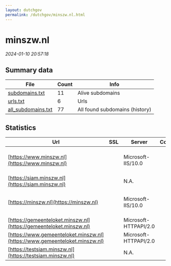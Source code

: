 ```yaml
---
layout: dutchgov
permalink: /dutchgov/minszw.nl.html
---
```



# minszw.nl
*2024-01-10 20:57:18*
## Summary data


| File       | Count | Info |
|------------|-------|------|
|[subdomains.txt](/data/minszw.nl/subdomains.txt)|11|Alive subdomains|
|[urls.txt](/data/minszw.nl/urls.txt)|6|Urls|
|[all_subdomains.txt](/data/minszw.nl/all_subdomains.txt)|77|All found subdomains (history)|


## Statistics


| Url | SSL | Server | Cookie | HSTS | CSP | XFO | XXP | RP | Tech |Title |
|------------|-------|------|------|------|------|------|------|------|------|------|
|[https://www.minszw.nl](https://www.minszw.nl)| |Microsoft-IIS/10.0| |:white_check_mark: |:warning: | :white_check_mark: | :white_check_mark: | :white_check_mark: |HSTS IIS:10.0 Windows Server|Document Moved|
|[https://siam.minszw.nl](https://siam.minszw.nl)| |N.A.| |:white_check_mark: | :white_check_mark:| :white_check_mark: | :white_check_mark: | :white_check_mark: |HSTS|Authentication F...|
|[https://minszw.nl](https://minszw.nl)| |Microsoft-IIS/10.0| |:white_check_mark: |:warning: | :white_check_mark: | :white_check_mark: | :white_check_mark: |HSTS IIS:10.0 Windows Server|Document Moved|
|[https://gemeenteloket.minszw.nl](https://gemeenteloket.minszw.nl)| |Microsoft-HTTPAPI/2.0| | | | | | :white_check_mark: |Microsoft HTTPAPI:2.0|Not Found|
|[https://www.gemeenteloket.minszw.nl](https://www.gemeenteloket.minszw.nl)| |Microsoft-HTTPAPI/2.0| | | | | | :white_check_mark: |Microsoft HTTPAPI:2.0|Not Found|
|[https://testsiam.minszw.nl](https://testsiam.minszw.nl)| |N.A.| |:white_check_mark: | :white_check_mark:| :white_check_mark: | :white_check_mark: | :white_check_mark: |HSTS|Authentication F...|